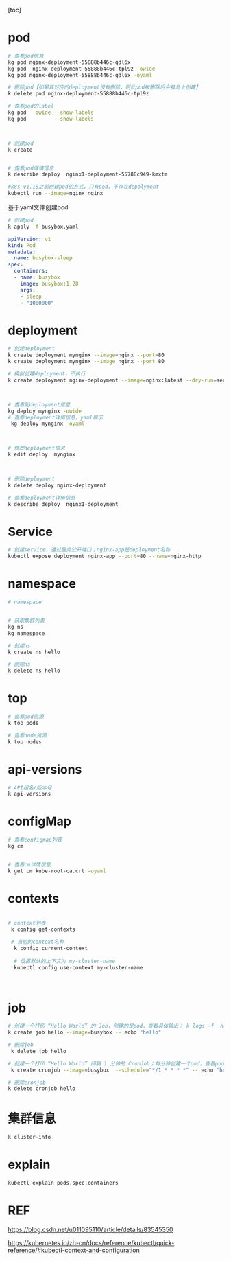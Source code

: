 [toc]



# pod

```bash
# 查看pod信息
kg pod nginx-deployment-55888b446c-qdl6x 
kg pod  nginx-deployment-55888b446c-tpl9z -owide
kg pod nginx-deployment-55888b446c-qdl6x -oyaml

# 删除pod【如果其对应的deployment没有删除，则此pod被删除后会被马上创建】
k delete pod nginx-deployment-55888b446c-tpl9z

# 查看pod的label
kg pod  -owide --show-labels
kg pod         --show-labels



# 创建pod
k create 


# 查看pod详情信息
k describe deploy  nginx1-deployment-55788c949-kmxtm

#k8s v1.18之前创建pod的方式，只有pod，不存在depolyment
kubectl run --image=nginx nginx

```



基于yaml文件创建pod

```bash
# 创建pod
k apply -f busybox.yaml
```



```yaml
apiVersion: v1
kind: Pod
metadata:
  name: busybox-sleep
spec:
  containers:
  - name: busybox
    image: busybox:1.28
    args:
    - sleep
    - "1000000"
```







# deployment



```bash
# 创建deployment
k create deployment mynginx --image=nginx --port=80
k create deployment mynginx --image nginx --port 80

# 模拟创建deployment，不执行
k create deployment nginx-deployment --image=nginx:latest --dry-run=server/client -o yaml



# 查看到deployment信息
kg deploy mynginx -owide
# 查看deployment详情信息，yaml展示
 kg deploy mynginx -oyaml



# 修改deployment信息
k edit deploy  mynginx 



# 删除deployment
k delete deploy nginx-deployment

# 查看deployment详情信息
k describe deploy  nginx1-deployment
```





# Service

```bash
# 创建service，通过服务公开端口；nginx-app是deployment名称
kubectl expose deployment nginx-app --port=80 --name=nginx-http
```





# namespace

```bash
# namespace


# 获取集群列表
kg ns
kg namespace

# 创建ns
k create ns hello

# 删除ns
k delete ns hello

```





# top

```bash
# 查看pod资源
k top pods

# 查看node资源
k top nodes
```



# api-versions

```bash
# API组名/版本号
k api-versions
```



# configMap

```bash
# 查看configmap列表
kg cm


# 查看cm详情信息
k get cm kube-root-ca.crt -oyaml
```



# contexts

```bash

# context列表
 k config get-contexts
 
 # 当前的context名称
  k config current-context
  
  # 设置默认的上下文为 my-cluster-name
  kubectl config use-context my-cluster-name
  
  
```



# job

```bash
# 创建一个打印 “Hello World” 的 Job，创建的是pod，查看具体输出： k logs -f  hello-dzbt7
k create job hello --image=busybox -- echo "hello"

# 删除job
 k delete job hello

# 创建一个打印 “Hello World” 间隔 1 分钟的 CronJob；每分钟创建一个pod，查看pod日志即可看到输出。
 k create cronjob --image=busybox  --schedule="*/1 * * * *" -- echo "hello"

# 删除cronjob
k delete cronjob hello

```



# 集群信息

```bash
k cluster-info
```



# explain

```bash
kubectl explain pods.spec.containers
```







# REF

https://blog.csdn.net/u011095110/article/details/83545350

https://kubernetes.io/zh-cn/docs/reference/kubectl/quick-reference/#kubectl-context-and-configuration

